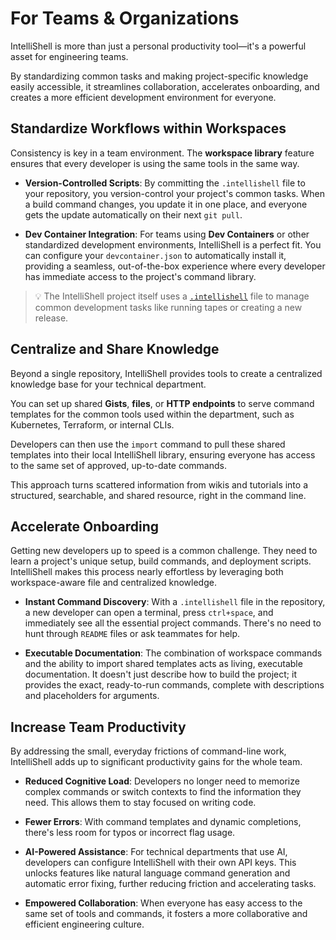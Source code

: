 # For Teams & Organizations

IntelliShell is more than just a personal productivity tool—it's a powerful asset for engineering teams.

By standardizing common tasks and making project-specific knowledge easily accessible, it streamlines collaboration,
accelerates onboarding, and creates a more efficient development environment for everyone.

## Standardize Workflows within Workspaces

Consistency is key in a team environment. The **workspace library** feature ensures that every developer is using the same
tools in the same way.

- **Version-Controlled Scripts**: By committing the `.intellishell` file to your repository, you version-control your
  project's common tasks. When a build command changes, you update it in one place, and everyone gets the update
  automatically on their next `git pull`.

- **Dev Container Integration**: For teams using **Dev Containers** or other standardized development environments,
  IntelliShell is a perfect fit. You can configure your `devcontainer.json` to automatically install it, providing a
  seamless, out-of-the-box experience where every developer has immediate access to the project's command library.

> 💡 The IntelliShell project itself uses a [`.intellishell`](https://github.com/lasantosr/intelli-shell/blob/main/.intellishell)
> file to manage common development tasks like running tapes or creating a new release.

## Centralize and Share Knowledge

Beyond a single repository, IntelliShell provides tools to create a centralized knowledge base for your technical
department.

You can set up shared **Gists**, **files**, or **HTTP endpoints** to serve command templates for the common tools used
within the department, such as Kubernetes, Terraform, or internal CLIs.

Developers can then use the `import` command to pull these shared templates into their local IntelliShell library,
ensuring everyone has access to the same set of approved, up-to-date commands.

This approach turns scattered information from wikis and tutorials into a structured, searchable, and shared resource,
right in the command line.

## Accelerate Onboarding

Getting new developers up to speed is a common challenge. They need to learn a project's unique setup, build commands,
and deployment scripts. IntelliShell makes this process nearly effortless by leveraging both workspace-aware file and
centralized knowledge.

- **Instant Command Discovery**: With a `.intellishell` file in the repository, a new developer can open a terminal,
  press `ctrl+space`, and immediately see all the essential project commands. There's no need to hunt through `README`
  files or ask teammates for help.

- **Executable Documentation**: The combination of workspace commands and the ability to import shared templates acts as
  living, executable documentation. It doesn't just describe how to build the project; it provides the exact,
  ready-to-run commands, complete with descriptions and placeholders for arguments.

## Increase Team Productivity

By addressing the small, everyday frictions of command-line work, IntelliShell adds up to significant productivity gains
for the whole team.

- **Reduced Cognitive Load**: Developers no longer need to memorize complex commands or switch contexts to find the
  information they need. This allows them to stay focused on writing code.

- **Fewer Errors**: With command templates and dynamic completions, there's less room for typos or incorrect flag usage.

- **AI-Powered Assistance**: For technical departments that use AI, developers can configure IntelliShell with their own
  API keys. This unlocks features like natural language command generation and automatic error fixing, further reducing
  friction and accelerating tasks.

- **Empowered Collaboration**: When everyone has easy access to the same set of tools and commands, it fosters a more
  collaborative and efficient engineering culture.
